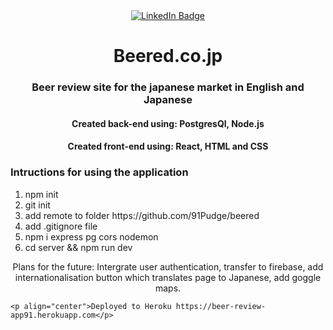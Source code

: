 
<div id="badges" align="center">
  <a href="https://www.linkedin.com/in/josh-h-34b566150/">
    <img src="https://img.shields.io/badge/LinkedIn-blue?style=for-the-badge&logo=linkedin&logoColor=white" alt="LinkedIn Badge"/>
  </a>



<h1>Beered.co.jp</h1>
                                                                                                                            

 <h3 align="center">Beer review site for the japanese market in English and Japanese</h3>

 <h4>Created back-end using: PostgresQl, Node.js</h4>
  <h4>Created front-end using: React, HTML and CSS</h4>
 
   <h3 align="left">Intructions for using the application</h3>
  <div align="left">
  <ol>
   <li>npm init</li>
   <li>git init</li>  
   <li>add remote to folder https://github.com/91Pudge/beered</li>  
   <li>add .gitignore file</li> 
   <li>npm i express pg cors nodemon</li>
   <li>cd server && npm run dev</li> 
  </ol>
    <p align="center">Plans for the future: Intergrate user authentication, transfer to firebase, add internationalisation button which translates page to Japanese, add goggle maps. </p>
    
    <p align="center">Deployed to Heroku https://beer-review-app91.herokuapp.com</p>
    
    
  </div>
